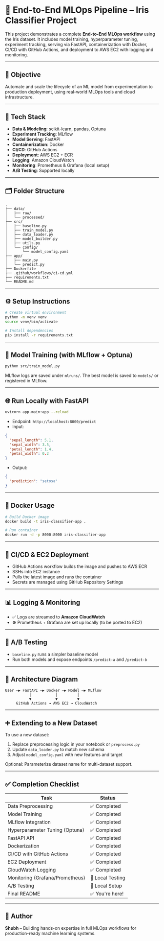 # 🤖 End-to-End MLOps Pipeline – Iris Classifier Project

This project demonstrates a complete **End-to-End MLOps workflow** using the Iris dataset. It includes model training, hyperparameter tuning, experiment tracking, serving via FastAPI, containerization with Docker, CI/CD with GitHub Actions, and deployment to AWS EC2 with logging and monitoring.

---

## 📌 Objective 

Automate and scale the lifecycle of an ML model from experimentation to production deployment, using real-world MLOps tools and cloud infrastructure.

---

## 🧰 Tech Stack 

- **Data & Modeling**: scikit-learn, pandas, Optuna
- **Experiment Tracking**: MLflow
- **Model Serving**: FastAPI
- **Containerization**: Docker
- **CI/CD**: GitHub Actions
- **Deployment**: AWS EC2 + ECR
- **Logging**: Amazon CloudWatch
- **Monitoring**: Prometheus & Grafana (local setup)
- **A/B Testing**: Supported locally

---

## 🗂️ Folder Structure

```
.
├── data/
│   ├── raw/
│   └── processed/
├── src/
│   ├── baseline.py
│   ├── train_model.py
│   ├── data_loader.py
│   ├── model_builder.py
│   ├── utils.py
│   └── config/
│       └── model_config.yaml
├── app/
│   ├── main.py
│   └── predict.py
├── Dockerfile
├── .github/workflows/ci-cd.yml
├── requirements.txt
└── README.md
```

---

## ⚙️ Setup Instructions

```bash
# Create virtual environment
python -m venv venv
source venv/bin/activate

# Install dependencies
pip install -r requirements.txt
```

---

## 🧪 Model Training (with MLflow + Optuna)

```bash
python src/train_model.py
```

MLflow logs are saved under `mlruns/`. The best model is saved to `models/` or registered in MLflow.

---

## 🌐 Run Locally with FastAPI

```bash
uvicorn app.main:app --reload
```

- Endpoint: `http://localhost:8000/predict`
- Input:
```json
{
  "sepal_length": 5.1,
  "sepal_width": 3.5,
  "petal_length": 1.4,
  "petal_width": 0.2
}
```
- Output:
```json
{
  "prediction": "setosa"
}
```

---

## 🐳 Docker Usage

```bash
# Build Docker image
docker build -t iris-classifier-app .

# Run container
docker run -d -p 8000:8000 iris-classifier-app
```

---

## 🚀 CI/CD & EC2 Deployment

- GitHub Actions workflow builds the image and pushes to AWS ECR
- SSHs into EC2 instance
- Pulls the latest image and runs the container
- Secrets are managed using GitHub Repository Settings

---

## 📊 Logging & Monitoring

- ✅ Logs are streamed to **Amazon CloudWatch**
- ⚙️ Prometheus + Grafana are set up locally (to be ported to EC2)

---

## 🔁 A/B Testing

- `baseline.py` runs a simpler baseline model
- Run both models and expose endpoints `/predict-a` and `/predict-b`

---

## 🧱 Architecture Diagram

```
User ─▶ FastAPI ─▶ Docker ─▶ Model ─▶ MLflow
           │           │         │
           ▼           ▼         ▼
     GitHub Actions → AWS EC2 → CloudWatch
```

---

## ➕ Extending to a New Dataset

To use a new dataset:
1. Replace preprocessing logic in your notebook or `preprocess.py`
2. Update `data_loader.py` to match new schema
3. Adjust `model_config.yaml` with new features and target

Optional: Parameterize dataset name for multi-dataset support.

---

## ✅ Completion Checklist

| Task                           | Status     |
|--------------------------------|------------|
| Data Preprocessing             | ✅ Completed |
| Model Training                 | ✅ Completed |
| MLflow Integration             | ✅ Completed |
| Hyperparameter Tuning (Optuna)| ✅ Completed |
| FastAPI API                    | ✅ Completed |
| Dockerization                  | ✅ Completed |
| CI/CD with GitHub Actions      | ✅ Completed |
| EC2 Deployment                 | ✅ Completed |
| CloudWatch Logging             | ✅ Completed |
| Monitoring (Grafana/Prometheus)| 🔄 Local Testing |
| A/B Testing                    | 🔄 Local Setup |
| Final README                   | ✅ You're here! |

---

## 🧠 Author

**Shubh** – Building hands-on expertise in full MLOps workflows for production-ready machine learning systems.
